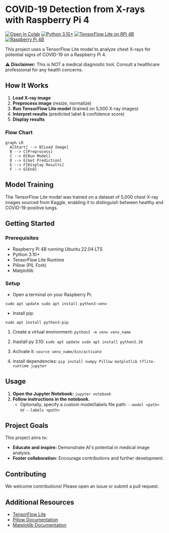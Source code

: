 # COVID-19 Detection from X-rays with Raspberry Pi 4

[![Open In Colab](https://colab.research.google.com/assets/colab-badge.svg)](https://colab.research.google.com/github/pxvn/covid-xray-detect-rpi)
[![Python 3.10+](https://img.shields.io/badge/python-3.10%2B-blue?logo=python)](#)
[![TensorFlow Lite on RPi 4B](https://img.shields.io/badge/TensorFlow%20Lite%20Runtime-RPi%204B-green?logo=tensorflow)](#)
[![Raspberry Pi 4B](https://img.shields.io/badge/Device-Raspberry%20Pi%204B-lightgrey?logo=Raspberry%20Pi)](#)

This project uses a TensorFlow Lite model to analyze chest X-rays for potential signs of COVID-19 on a Raspberry Pi 4.

⚠️ **Disclaimer:** This is NOT a medical diagnostic tool. Consult a healthcare professional for any health concerns.

## How It Works

1. **Load X-ray image**
2. **Preprocess image** (resize, normalize)
3. **Run TensorFlow Lite model** (trained on 5,000 X-ray images)
4. **Interpret results** (predicted label & confidence score)
5. **Display results**

### Flow Chart

```mermaid
graph LR
  A[Start] --> B[Load Image]
  B --> C[Preprocess]
  C --> D[Run Model]
  D --> E[Get Prediction]
  E --> F[Display Results]
  F --> G[End]
```

## Model Training

The TensorFlow Lite model was trained on a dataset of 5,000 chest X-ray images sourced from Kaggle, enabling it to distinguish between healthy and COVID-19-positive lungs.

## Getting Started

### Prerequisites

- Raspberry Pi 4B running Ubuntu 22.04 LTS
- Python 3.10+
- TensorFlow Lite Runtime
- Pillow (PIL Fork)
- Matplotlib

### Setup
- Open a terminal on your Raspberry Pi:

 `sudo apt update
   sudo apt install python3-venv`

- Install pip:

`sudo apt install python3-pip`

1. Create a virtual environment: `python3 -m venv venv_name`
2. Inastall py 3.10:
`
sudo apt update
sudo apt install python3.10
`

3. Activate it: `source venv_name/bin/activate`
4. Install dependencies: `pip install numpy Pillow matplotlib tflite-runtime jupyter`

## Usage

1. **Open the Jupyter Notebook:** `jupyter notebook`
2. **Follow instructions in the notebook.** 
   - Optionally, specify a custom model/labels file path: `--model <path>` or `--labels <path>`

## Project Goals

This project aims to:

- **Educate and inspire:**  Demonstrate AI's potential in medical image analysis.
- **Foster collaboration:**  Encourage contributions and further development.

## Contributing

We welcome contributions! Please open an issue or submit a pull request.

## Additional Resources

- [TensorFlow Lite](https://www.tensorflow.org/lite)
- [Pillow Documentation](https://pillow.readthedocs.io/en/stable/)
- [Matplotlib Documentation](https://matplotlib.org/stable/contents.html)

